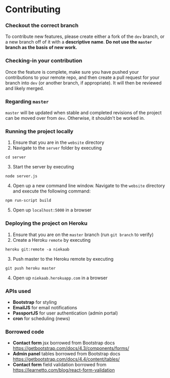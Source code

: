 # Contributing

### Checkout the correct branch
To contribute new features, please create either a fork of the `dev` branch, or a new branch off of it with a **descriptive name**.
**Do not use the `master` branch as the basis of new work.**

### Checking-in your contribution
Once the feature is complete, make sure you have pushed your contributions to your remote repo, and then create a pull request for your branch into `dev` (or another branch, if appropriate). It will then be reviewed and likely merged.

### Regarding `master`
`master` will be updated when stable and completed revisions of the project can be moved over from `dev`. Otherwise, it shouldn't be worked in.

### Running the project locally

1. Ensure that you are in the `website` directory
2. Navigate to the `server` folder by executing
```
cd server
```
3. Start the server by executing
```
node server.js
```
4. Open up a new command line window. Navigate to the `website` directory and execute the following command:
```
npm run-script build
```
5. Open up `localhost:5000` in a browser

### Deploying the project on Heroku
1. Ensure that you are on the `master` branch (run `git branch` to verify)
2. Create a Heroku `remote` by executing 
```
heroku git:remote -a niekaab
```
3. Push master to the Heroku remote by executing
```
git push heroku master
```
4. Open up `niekaab.herokuapp.com` in a browser
### APIs used
- **Bootstrap** for styling
- **EmailJS** for email notifications
- **PassportJS** for user authentication (admin portal)
- **cron** for scheduling (news)

### Borrowed code
- **Contact form** jsx borrowed from Bootstrap docs https://getbootstrap.com/docs/4.3/components/forms/
- **Admin panel** tables borrowed from Bootstrap docs https://getbootstrap.com/docs/4.4/content/tables/
- **Contact form** field validation borrowed from https://learnetto.com/blog/react-form-validation
